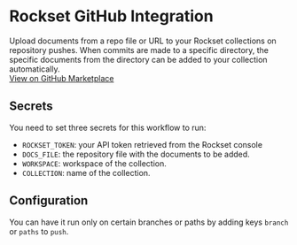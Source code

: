 # Rockset GitHub Integration

Upload documents from a repo file or URL to your Rockset collections on repository pushes. When commits are made to a specific directory, the specific documents from the directory can be added to your collection automatically. \
[View on GitHub Marketplace](https://github.com/marketplace/add-rockset-docs)

## Secrets
You need to set three secrets for this workflow to run:
* `ROCKSET_TOKEN`: your API token retrieved from the Rockset console
* `DOCS_FILE`: the repository file with the documents to be added.
* `WORKSPACE`: workspace of the collection.
* `COLLECTION`: name of the collection.

## Configuration
You can have it run only on certain branches or paths by adding keys `branch` or `paths` to `push`.